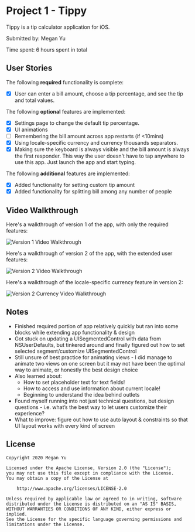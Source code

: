 # Project 1 - Tippy

Tippy is a tip calculator application for iOS.

Submitted by: Megan Yu

Time spent: 6 hours spent in total

## User Stories

The following **required** functionality is complete:

* [x] User can enter a bill amount, choose a tip percentage, and see the tip and total values.

The following **optional** features are implemented:

* [x] Settings page to change the default tip percentage.
* [x] UI animations
* [ ] Remembering the bill amount across app restarts (if <10mins)
* [x] Using locale-specific currency and currency thousands separators.
* [x] Making sure the keyboard is always visible and the bill amount is always the first responder. This way the user doesn't have to tap anywhere to use this app. Just launch the app and start typing.

The following **additional** features are implemented:

- [x] Added functionality for setting custom tip amount
- [x] Added functionality for splitting bill among any number of people

## Video Walkthrough

Here's a walkthrough of version 1 of the app, with only the required features:

<img src='http://g.recordit.co/ragw4L4fYI.gif' title='Version 1 Video Walkthrough' width='' alt='Version 1 Video Walkthrough' />

Here's a walkthrough of version 2 of the app, with the extended user features:

<img src = 'http://g.recordit.co/7Vrxrn1R0Z.gif' title='Version 2 Video Walkthrough' width ='' alt ='Version 2 Video Walkthrough' />

Here's a walkthrough of the locale-specific currency feature in version 2:

<img src = 'http://g.recordit.co/8wS5HQjDDL.gif' title='Version 2 Currency Video Walkthrough' width ='' alt ='Version 2 Currency Video Walkthrough' />

## Notes

* Finished required portion of app relatively quickly but ran into some blocks while extending app functionality & design
* Got stuck on updating a UISegmentedControl with data from NSUserDefaults, but tinkered around and finally figured out how to set selected segment/customize UISegmentedControl
* Still unsure of best practice for animating views - I did manage to animate two views on one screen but it may not have been the optimal way to animate, or honestly the best design choice
* Also learned about:
    * How to set placeholder text for text fields!
    * How to access and use information about current locale!
    * Beginning to understand the idea behind outlets
* Found myself running into not just technical questions, but design questions - i.e. what’s the best way to let users customize their experience?
* What to improve: figure out how to use auto layout & constraints so that UI layout works with every kind of screen

## License

    Copyright 2020 Megan Yu

    Licensed under the Apache License, Version 2.0 (the "License");
    you may not use this file except in compliance with the License.
    You may obtain a copy of the License at

        http://www.apache.org/licenses/LICENSE-2.0

    Unless required by applicable law or agreed to in writing, software
    distributed under the License is distributed on an "AS IS" BASIS,
    WITHOUT WARRANTIES OR CONDITIONS OF ANY KIND, either express or implied.
    See the License for the specific language governing permissions and
    limitations under the License.
